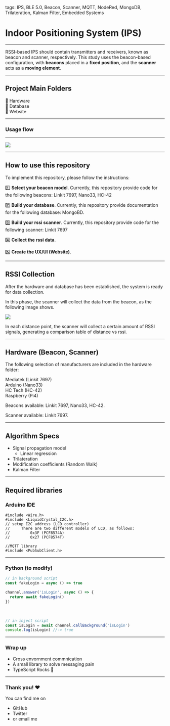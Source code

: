 tags: IPS, BLE 5.0, Beacon, Scanner, MQTT, NodeRed, MongoDB, Trilateration, Kalman Filter, Embedded Systems


# Indoor Positioning System (IPS)

---

RSSI-based IPS should contain transmitters and receivers, known as beacon and scanner, respectively. This study uses the beacon-based configuration, with **beacons** placed in a **fixed position**, and the **scanner** acts as a **moving element**. 

---

## Project Main Folders

📂 Hardware <br>
📂 Database <br>
📂 Website <br>

---



### Usage flow

---

![](https://i.imgur.com/As7X1O0.png)

---

## How to use this repository

To implement this repository, please follow the instructions:

1️⃣ **Select your beacon model**. Currently, this repository provide code for the following beacons: Linkit 7697, Nano33, HC-42 <br>

2️⃣ **Build your database**. Currently, this repository provide documentation for the following database: MongoBD. <br>

3️⃣ **Build your rssi scanner**. Currently, this repository provide code for the following scanner: Linkit 7697 <br>

4️⃣ **Collect the rssi data**. <br>

5️⃣ **Create the UX/UI (Website)**.  <br>


---

## RSSI Collection

After the hardware and database has been established, the system is ready for data collection.<br>

In this phase, the scanner will collect the data from the beacon, as the following image shows.<br>

![](https://www.mdpi.com/sensors/sensors-21-05181/article_deploy/html/images/sensors-21-05181-g007-550.jpg)

In each distance point, the scanner will collect a certain amount of RSSI signals, generating a comparison table of distance vs rssi.<br>

---

## Hardware (Beacon, Scanner)

The following selection of manufacturers are included in the hardware folder:

Mediatek (Linkit 7697)<br>
Arduino (Nano33)<br>
HC Tech (HC-42)<br>
Raspberry (Pi4)<br>

Beacons available: Linkit 7697, Nano33, HC-42.<br>

Scanner available: Linkit 7697.<br>

---


## Algorithm Specs

- Signal propagation model
    - Linear regression
- Trilateration
- Modification coefficients (Random Walk)
- Kalman Filter

---
## Required libraries


### Arduino IDE

```c=
#include <Wire.h>
#include <LiquidCrystal_I2C.h>
// setup I2C address (LCD controller)
//     There are two different models of LCD, as follows:
//         0x3F (PCF8574A)
//         0x27 (PCF8574T)
```

```c=
//MQTT library
#include <PubSubClient.h>
```

---
### Python (to modify)

```typescript
// in background script
const fakeLogin = async () => true

channel.answer('isLogin', async () => {
  return await fakeLogin()
})
```

<br>

```typescript
// in inject script
const isLogin = await channel.callBackground('isLogin')
console.log(isLogin) //-> true
```

---

### Wrap up

- Cross envornment commnication
- A small library to solve messaging pain
- TypeScript Rocks :tada: 

---

### Thank you! :heart: 

You can find me on

- GitHub
- Twitter
- or email me
